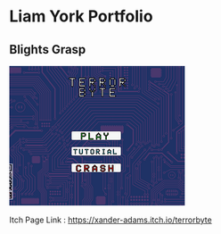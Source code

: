 # Liam York Portfolio 

## Blights Grasp






![TerrorByte](SplashScreenByte.png)

Itch Page Link : <https://xander-adams.itch.io/terrorbyte>
